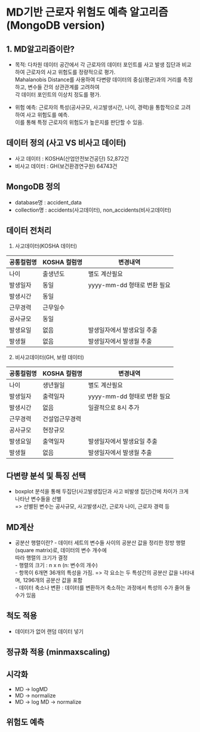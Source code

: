 # MD기반 근로자 위험도 예측 알고리즘 (MongoDB version)


## 1. MD알고리즘이란?
- 목적: 다차원 데이터 공간에서 각 근로자의 데이터 포인트를 사고 발생 집단과 비교하여 근로자의 사고 위험도를 정량적으로 평가. 
<br/> Mahalanobis Distance를 사용하여 다변량 데이터의 중심(평균)과의 거리를 측정하고, 변수들 간의 상관관계를 고려하여 
<br/> 각 데이터 포인트의 이상치 정도를 평가.

- 위험 예측: 근로자의 특성(공사규모, 사고발생시간, 나이, 경력)을 통합적으로 고려하여 사고 위험도를 예측. 
<br/> 이를 통해 특정 근로자의 위험도가 높은지를 판단할 수 있음. 

## 데이터 정의 (사고 VS 비사고 데이터)
 - 사고 데이터 : KOSHA(산업안전보건공단) 52,872건
 - 비사고 데이터 : GH(보건환경연구원) 64743건

## MongoDB 정의
 - database명 : accident_data
 - collection명 : accidents(사고데이터), non_accidents(비사고데이터)

## 데이터 전처리 
 1. 사고데이터(KOSHA 데이터)  <br/>
 
|공통컬럼명|KOSHA 컬럼명|변경내역|
  |------|---|---|
  |나이|출생년도|별도 계산필요|
  |발생일자|동일|yyyy-mm-dd 형태로 변환 필요 |
  |발생시간|동일||
  |근무경력|근무일수||
  |공사규모|동일| |
  |발생요일|없음|발생일자에서 발생요일 추출|
  |발생월|없음|발생일자에서 발생월 추출|

  
  2. 비사고데이터(GH, 보령 데이터) <br/>
  
  |공통컬럼명|KOSHA 컬럼명|변경내역|
  |------|---|---|
  |나이|생년월일|별도 계산필요|
  |발생일자|출력일자| yyyy-mm-dd 형태로 변환 필요 |
  |발생시간|없음| 일괄적으로 8시 추가|
  |근무경력|건설업근무경력||
  |공사규모|현장규모| |
  |발생요일|출역일자|발생일자에서 발생요일 추출|
  |발생월|없음|발생일자에서 발생월 추출|

## 다변량 분석 및 특징 선택 
 - boxplot 분석을 통해 두집단(사고발생집단과 사고 비발생 집단)간에 차이가 크게 나타난 변수들을 선별
   <br/> => 선별된 변수는 공사규모, 사고발생시간, 근로자 나이, 근로자 경력 등 
 
## MD계산
 - 공분산 행렬이란? 
        - 데이터 세트의 변수들 사이의 공분산 값을 정리한 정방 행렬(square matrix)로, 데이터의 변수 개수에 <br/> 따라 행렬의 크기가 결정 <br/>
        - 행렬의 크기 : n x n (n: 변수의 개수) <br/>
        - 항목이 6개면 36개의 특성을 가짐. => 각 요소는 두 특성간의 공분산 값을 나타내며, 1296개의 공분산 값을 포함 <br/>
        - 데이터 축소나 변환 : 데이터를 변환하거 축소하는 과정에서 특성의 수가 줄어 들 수가 있음 <br/>

## 척도 적용 
 - 데이터가 없어 랜덤 데이터 넣기 

## 정규화 적용 (minmaxscaling)

## 시각화 
- MD -> logMD
- MD -> normalize
- MD -> log MD -> normalize

## 위험도 예측


